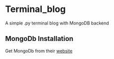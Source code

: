 # Terminal_blog                       
[](https://travis-ci.org/gatarelib/terminal_blog.svg?branch=master)
A simple .py terminal blog with MongoDB backend
## MongoDb Installation
Get MongoDb from their [website](https://www.mongodb.com/download-center#community)
